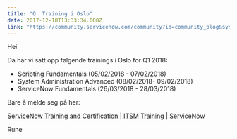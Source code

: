 ```yaml
---
title: "Q  Training i Oslo"
date: 2017-12-18T13:33:34.000Z
link: "https://community.servicenow.com/community?id=community_blog&sys_id=b25eeaaddbd0dbc01dcaf3231f961988"
---
```

<p>Hei</p><p></p><p>Da har vi satt opp følgende trainings i Oslo for Q1 2018:</p><ul><li>Scripting Fundamentals (05/02/2018 - 07/02/2018)</li><li>System Administration Advanced (08/02/2018- 09/02/2018)</li><li>ServiceNow Fundamentals (26/03/2018 - 28/03/2018)</li></ul><p></p><p>Bare å melde seg på her:</p><p><a href="https://www.servicenow.com/services/training-and-certification.html" title="https://www.servicenow.com/services/training-and-certification.html">ServiceNow Training and Certification | ITSM Training | ServiceNow</a></p><p></p><p>Rune</p>